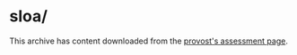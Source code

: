sloa/
=====

This archive has content downloaded from the [provost's assessment page](http://www.uaf.edu/provost/assessment-review/assessment/college-of-natural-science/).

